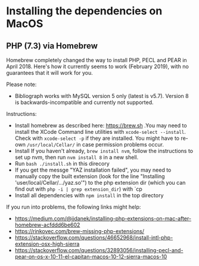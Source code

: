 # Installing the dependencies on MacOS

## PHP (7.3) via Homebrew

Homebrew completely changed the way to install PHP, PECL and PEAR in April 2018. Here's how it currently seems to work
(February 2019), with no guarantees that it will work for you.

Please note: 
- Bibliograph works with MySQL version 5 only (latest is v5.7). Version 8 is backwards-incompatible and 
  currently not supported.
  
Instructions:
- Install homebrew as described here: https://brew.sh .You may need to install the XCode Command line 
  utilities with `xcode-select --install`. Check with `xcode-select -p` if they are installed. 
  You might have to re-own `/usr/local/Cellar/` in case permission problems occur.
- Install If you haven't already, `brew install nvm`, follow the instructions to set up nvm, then run 
  `nvm install 8` in a new shell.
- Run `bash ./install.sh` in this direcory
- If you get the messge "YAZ installation failed", you may need to manually copy the built extension 
  (look for the line "Installing 'user/local/Cellar/.../yaz.so'")  to the php extension dir (which you 
  can find out with `php -i | grep extension_dir`) with `cp <install dir> <extension dir>
- Install all dependencies with `npm install` in the top directory

If you run into problems, the following links might help:
- https://medium.com/@jjdanek/installing-php-extensions-on-mac-after-homebrew-acfddd6be602
- https://rinkovec.com/brew-missing-php-extensions/
- https://stackoverflow.com/questions/46652968/install-intl-php-extension-osx-high-sierra
- https://stackoverflow.com/questions/32893056/installing-pecl-and-pear-on-os-x-10-11-el-capitan-macos-10-12-sierra-macos-10
